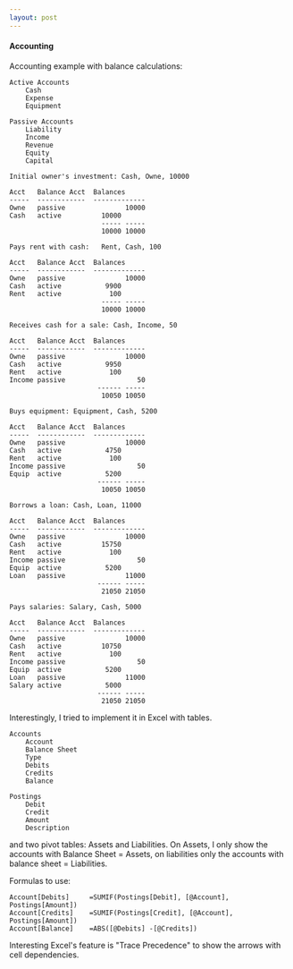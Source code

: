 ```yaml
---
layout: post
---
```


#### Accounting

Accounting example with balance calculations:

    Active Accounts
        Cash
        Expense
        Equipment

    Passive Accounts
        Liability
        Income
        Revenue
        Equity
        Capital

    Initial owner's investment: Cash, Owne, 10000

    Acct   Balance Acct  Balances
    -----  ------------  -------------
    Owne   passive               10000
    Cash   active          10000
                           ----- -----
                           10000 10000

    Pays rent with cash:   Rent, Cash, 100

    Acct   Balance Acct  Balances
    -----  ------------  -------------
    Owne   passive               10000 
    Cash   active           9900
    Rent   active            100
                           ----- -----
                           10000 10000

    Receives cash for a sale: Cash, Income, 50

    Acct   Balance Acct  Balances
    -----  ------------  -------------
    Owne   passive               10000
    Cash   active           9950
    Rent   active            100
    Income passive                  50
                          ------ -----
                           10050 10050

    Buys equipment: Equipment, Cash, 5200 

    Acct   Balance Acct  Balances
    -----  ------------  -------------
    Owne   passive               10000
    Cash   active           4750
    Rent   active            100
    Income passive                  50
    Equip  active           5200
                          ------ -----
                           10050 10050

    Borrows a loan: Cash, Loan, 11000 

    Acct   Balance Acct  Balances
    -----  ------------  -------------
    Owne   passive               10000
    Cash   active          15750
    Rent   active            100
    Income passive                  50
    Equip  active           5200
    Loan   passive               11000
                          ------ -----
                           21050 21050

    Pays salaries: Salary, Cash, 5000

    Acct   Balance Acct  Balances
    -----  ------------  -------------
    Owne   passive               10000
    Cash   active          10750
    Rent   active            100
    Income passive                  50
    Equip  active           5200
    Loan   passive               11000
    Salary active           5000
                          ------ -----
                           21050 21050

Interestingly, I tried to implement it in Excel with tables.

    Accounts
        Account
        Balance Sheet
        Type
        Debits
        Credits
        Balance

    Postings
        Debit
        Credit
        Amount
        Description

and two pivot tables: Assets and Liabilities. On Assets, I only show the accounts
with Balance Sheet = Assets, on liabilities only the accounts with balance
sheet = Liabilities.

Formulas to use:

    Account[Debits]     =SUMIF(Postings[Debit], [@Account], Postings[Amount])           
    Account[Credits]    =SUMIF(Postings[Credit], [@Account], Postings[Amount])          
    Account[Balance]    =ABS([@Debits] -[@Credits])         

Interesting Excel's feature is "Trace Precedence" to show the arrows with
cell dependencies.

